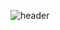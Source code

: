 ![header](https://capsule-render.vercel.app/api?color=gradient&customColorList=0,2,2,5,30&text=Rush-er&animation=twinkling&type=wave&fontColor=FFFFFF)
